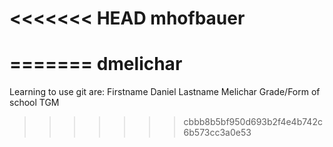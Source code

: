 <<<<<<< HEAD
mhofbauer
=========


=======
dmelichar
=========

Learning to use git are:
Firstname 	Daniel
Lastname	Melichar
Grade/Form of school	TGM
>>>>>>> cbbb8b5bf950d693b2f4e4b742c6b573cc3a0e53
